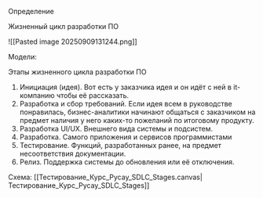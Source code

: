 Определение

Жизненный цикл разработки ПО

![[Pasted image 20250909131244.png]]

Модели:



Этапы жизненного цикла разработки ПО


1. Инициация (идея).
   Вот есть у заказчика идея и он идёт с ней в it-компанию чтобы её рассказать. 
2. Разработка и сбор требований. Если идея всем в руководстве понравилась, бизнес-аналитики начинают общаться с заказчиком на предмет наличия у него каких-то пожеланий по итоговому продукту.
3. Разработка UI/UX. Внешнего вида системы и подсистем. 
4. Разработка. Самого приложения и сервисов программистами
5. Тестирование. Функций, разработанных ранее, на предмет несоответствия документации.
6. Релиз. Поддержка системы до обновления или её отключения.

Cхема:
[[Тестирование_Курс_Русау_SDLC_Stages.canvas|Тестирование_Курс_Русау_SDLC_Stages]]

